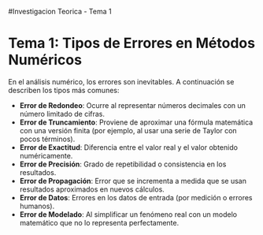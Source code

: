 #Investigacion Teorica - Tema 1 
# Tema 1: Tipos de Errores en Métodos Numéricos

En el análisis numérico, los errores son inevitables. A continuación se describen los tipos más comunes:

- **Error de Redondeo**: Ocurre al representar números decimales con un número limitado de cifras.
- **Error de Truncamiento**: Proviene de aproximar una fórmula matemática con una versión finita (por ejemplo, al usar una serie de Taylor con pocos términos).
- **Error de Exactitud**: Diferencia entre el valor real y el valor obtenido numéricamente.
- **Error de Precisión**: Grado de repetibilidad o consistencia en los resultados.
- **Error de Propagación**: Error que se incrementa a medida que se usan resultados aproximados en nuevos cálculos.
- **Error de Datos**: Errores en los datos de entrada (por medición o errores humanos).
- **Error de Modelado**: Al simplificar un fenómeno real con un modelo matemático que no lo representa perfectamente.

